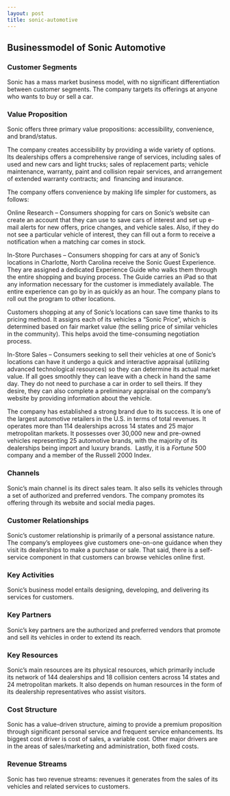 ```yaml
---
layout: post
title: sonic-automotive
---
```


Businessmodel of Sonic Automotive
----------------------------------

### Customer Segments

Sonic has a mass market business model, with no significant differentiation between customer segments. The company targets its offerings at anyone who wants to buy or sell a car.

### Value Proposition

Sonic offers three primary value propositions: accessibility, convenience, and brand/status.

The company creates accessibility by providing a wide variety of options. Its dealerships offers a comprehensive range of services, including sales of used and new cars and light trucks; sales of replacement parts; vehicle maintenance, warranty, paint and collision repair services, and arrangement of extended warranty contracts; and  financing and insurance.

The company offers convenience by making life simpler for customers, as follows:

Online Research – Consumers shopping for cars on Sonic’s website can create an account that they can use to save cars of interest and set up e-mail alerts for new offers, price changes, and vehicle sales. Also, if they do not see a particular vehicle of interest, they can fill out a form to receive a notification when a matching car comes in stock.

In-Store Purchases – Consumers shopping for cars at any of Sonic’s locations in Charlotte, North Carolina receive the Sonic Guest Experience. They are assigned a dedicated Experience Guide who walks them through the entire shopping and buying process. The Guide carries an iPad so that any information necessary for the customer is immediately available. The entire experience can go by in as quickly as an hour. The company plans to roll out the program to other locations.

Customers shopping at any of Sonic’s locations can save time thanks to its pricing method. It assigns each of its vehicles a “Sonic Price“, which is determined based on fair market value (the selling price of similar vehicles in the community). This helps avoid the time-consuming negotiation process.

In-Store Sales – Consumers seeking to sell their vehicles at one of Sonic’s locations can have it undergo a quick and interactive appraisal (utilizing advanced technological resources) so they can determine its actual market value. If all goes smoothly they can leave with a check in hand the same day. They do not need to purchase a car in order to sell theirs. If they desire, they can also complete a preliminary appraisal on the company’s website by providing information about the vehicle.

The company has established a strong brand due to its success. It is one of the largest automotive retailers in the U.S. in terms of total revenues. It operates more than 114 dealerships across 14 states and 25 major metropolitan markets. It possesses over 30,000 new and pre-owned vehicles representing 25 automotive brands, with the majority of its dealerships being import and luxury brands.  Lastly, it is a *Fortune* 500 company and a member of the Russell 2000 Index.

### Channels

Sonic’s main channel is its direct sales team. It also sells its vehicles through a set of authorized and preferred vendors. The company promotes its offering through its website and social media pages.

### Customer Relationships

Sonic’s customer relationship is primarily of a personal assistance nature. The company’s employees give customers one-on-one guidance when they visit its dealerships to make a purchase or sale. That said, there is a self-service component in that customers can browse vehicles online first.

### Key Activities

Sonic’s business model entails designing, developing, and delivering its services for customers.

### Key Partners

Sonic’s key partners are the authorized and preferred vendors that promote and sell its vehicles in order to extend its reach.

### Key Resources

Sonic’s main resources are its physical resources, which primarily include its network of 144 dealerships and 18 collision centers across 14 states and 24 metropolitan markets. It also depends on human resources in the form of its dealership representatives who assist visitors.

### Cost Structure

Sonic has a value-driven structure, aiming to provide a premium proposition through significant personal service and frequent service enhancements. Its biggest cost driver is cost of sales, a variable cost. Other major drivers are in the areas of sales/marketing and administration, both fixed costs.

### Revenue Streams

Sonic has two revenue streams: revenues it generates from the sales of its vehicles and related services to customers.
